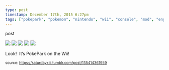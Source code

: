 ```yaml
---
type: post
timestamp: December 17th, 2015 6:27pm
tags: ["pokepark", "pokemon", "nintendo", "wii", "console", "mod", "engraving", "paint", "pikachu", "art"]
---
```

post


 <img src="https://saturdayxiii.github.io/media/135414361959_1.jpg"/>
       

   

 <img src="https://saturdayxiii.github.io/media/135414361959_2.jpg"/>
       

   

 <img src="https://saturdayxiii.github.io/media/135414361959_3.jpg"/>
       

   

 <img src="https://saturdayxiii.github.io/media/135414361959_4.jpg"/>
       

   

 <img src="https://saturdayxiii.github.io/media/135414361959_5.jpg"/>
       

        
Look!  It’s PokePark on the Wii!
 
      
      
      
      
      
  
<small>source: https://saturdayxiii.tumblr.com/post/135414361959</small>